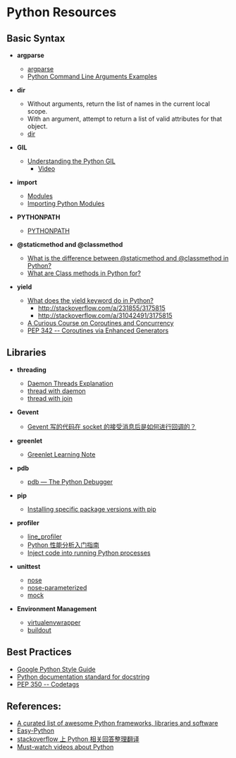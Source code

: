 # Python Resources

## Basic Syntax

- **argparse**
    - [argparse](https://docs.python.org/3.3/library/argparse.html)
    - [Python Command Line Arguments Examples](http://www.cyberciti.biz/faq/python-command-line-arguments-argv-example/)

- **dir**
    - Without arguments, return the list of names in the current local scope.
    - With an argument, attempt to return a list of valid attributes for that object.
    - [dir](https://docs.python.org/2/library/functions.html#dir)

- **GIL**
    - [Understanding the Python GIL](http://www.dabeaz.com/GIL/)
        - [Video](https://www.youtube.com/watch?v=ph374fJqFPE)

- **import**
    - [Modules](https://docs.python.org/2/tutorial/modules.html)
    - [Importing Python Modules](http://effbot.org/zone/import-confusion.htm)

- **PYTHONPATH**
    - [PYTHONPATH](https://docs.python.org/2/using/cmdline.html#envvar-PYTHONPATH)

- **@staticmethod and @classmethod**
    - [What is the difference between @staticmethod and @classmethod in Python?](http://stackoverflow.com/questions/136097/what-is-the-difference-between-staticmethod-and-classmethod-in-python)
    - [What are Class methods in Python for?](http://stackoverflow.com/a/38276/3175815)

- **yield**
    - [What does the yield keyword do in Python?](http://stackoverflow.com/questions/231767/what-does-the-yield-keyword-do-in-python)
        - <http://stackoverflow.com/a/231855/3175815>
        - <http://stackoverflow.com/a/31042491/3175815>
    - [A Curious Course on Coroutines and Concurrency](http://www.dabeaz.com/coroutines/index.html)
    - [PEP 342 -- Coroutines via Enhanced Generators](https://www.python.org/dev/peps/pep-0342/)

## Libraries

- **threading**
    - [Daemon Threads Explanation](http://stackoverflow.com/questions/190010/daemon-threads-explanation)
    - [thread with daemon](https://gist.github.com/omsobliga/9f50a0c9460f85d98149)
    - [thread with join](https://gist.github.com/omsobliga/54922e86df976af9a727)

- **Gevent**
    - [Gevent 写的代码在 socket 的接受消息后是如何进行回调的？](https://www.zhihu.com/question/20703476/answer/15911452)

- **greenlet**
    - [Greenlet Learning Note](./greenlet-learning-note.md)

- **pdb**
    - [pdb — The Python Debugger](https://docs.python.org/2/library/pdb.html)

- **pip**
    - [Installing specific package versions with pip](http://stackoverflow.com/questions/5226311/installing-specific-package-versions-with-pip)

- **profiler**
    - [line_profiler](https://github.com/rkern/line_profiler)
    - [Python 性能分析入门指南](http://segmentfault.com/a/1190000000616798)
    - [Inject code into running Python processes](https://github.com/lmacken/pyrasite)

- **unittest**
    - [nose](https://nose.readthedocs.org/en/latest/)
    - [nose-parameterized](https://github.com/wolever/nose-parameterized)
    - [mock](http://www.voidspace.org.uk/python/mock/)

- **Environment Management**
    - [virtualenvwrapper](http://virtualenvwrapper.readthedocs.org/en/latest/install.html)
    - [buildout](https://github.com/buildout/buildout)

## Best Practices

- [Google Python Style Guide](https://google-styleguide.googlecode.com/svn/trunk/pyguide.html)
- [Python documentation standard for docstring](http://stackoverflow.com/questions/5334531/python-documentation-standard-for-docstring)
- [PEP 350 -- Codetags](http://legacy.python.org/dev/peps/pep-0350/)

## References:

- [A curated list of awesome Python frameworks, libraries and software](https://github.com/vinta/awesome-python)
- [Easy-Python](https://github.com/fengsp/easy-python)
- [stackoverflow 上 Python 相关回答整理翻译](https://github.com/wklken/stackoverflow-py-top-qa)
- [Must-watch videos about Python](https://github.com/s16h/py-must-watch)
